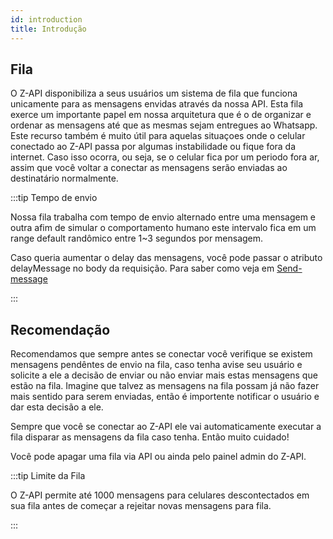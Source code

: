 ```yaml
---
id: introduction
title: Introdução
---
```


## Fila

O Z-API disponibiliza a seus usuários um sistema de fila que funciona unicamente para as mensagens envidas através da nossa API. Esta fila exerce um importante papel em nossa arquitetura que é o de organizar e ordenar as mensagens até que as mesmas sejam entregues ao Whatsapp. Este recurso também é muito útil para aquelas situaçoes onde o celular conectado ao Z-API passa por algumas instabilidade ou fique fora da internet. Caso isso ocorra, ou seja, se o celular fica por um periodo fora ar, assim que você voltar a conectar as mensagens serão enviadas ao destinatário normalmente.

:::tip Tempo de envio

Nossa fila trabalha com tempo de envio alternado entre uma mensagem e outra afim de simular o comportamento humano este intervalo fica em um range default randômico entre 1~3 segundos por mensagem.

Caso queria aumentar o delay das mensagens, você pode passar o atributo delayMessage no body da requisição. Para saber como veja em [Send-message](../message/send-message-text#opcionais)

:::

## Recomendação

Recomendamos que sempre antes se conectar você verifique se existem mensagens pendêntes de envio na fila, caso tenha avise seu usuário e solicite a ele a decisão de enviar ou não enviar mais estas mensagens que estão na fila. Imagine que talvez as mensagens na fila possam já não fazer mais sentido para serem enviadas, então é importente notificar o usuário e dar esta decisão a ele.

Sempre que você se conectar ao Z-API ele vai automaticamente executar a fila disparar as mensagens da fila caso tenha. Então muito cuidado!

Você pode apagar uma fila via API ou ainda pelo painel admin do Z-API.

:::tip Limite da Fila

O Z-API permite até 1000 mensagens para celulares descontectados em sua fila antes de começar a rejeitar novas mensagens para fila.

:::
